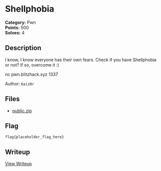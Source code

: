 # Shellphobia

**Category:** Pwn  
**Points:** 500  
**Solves:** 4  

## Description

I know, I know everyone has their own fears. Check if you have Shellphobia or not? If so, overcome it :)

nc pwn.blitzhack.xyz 1337

Author: `Kaiz0r`

## Files

- [public.zip](https://github.com/1nv1sibl3/BlitzCTF-2025/blob/main/files/83fa3af252ed3d48a1bb7aacb798003d/public.zip)

## Flag

```
flag{placeholder_flag_here}
```

## Writeup

[View Writeup](https://github.com/1nv1sibl3/BlitzCTF-2025/blob/main/writeups/Shellphobia_writeup.md)
